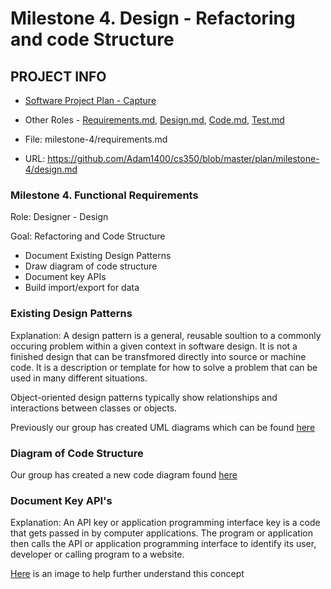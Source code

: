 # Milestone 4. Design - Refactoring and code Structure

## PROJECT INFO
* [Software Project Plan - Capture](https://capture350.herokuapp.com/)

* Other Roles - [Requirements.md](requirements.md), [Design.md](design.md), [Code.md](code.md), [Test.md](test.md)

* File: milestone-4/requirements.md

* URL: https://github.com/Adam1400/cs350/blob/master/plan/milestone-4/design.md

### Milestone 4. Functional Requirements

 Role: Designer - Design
 
 Goal: Refactoring and Code Structure
 * Document Existing Design Patterns
 * Draw diagram of code structure
 * Document key APIs
 * Build import/export for data
 
### Existing Design Patterns

Explanation: A design pattern is a general, reusable soultion to a commonly occuring problem within a given context in software design. It is not a finished design that can be transfmored directly into source or machine code. It is a description or template for how to solve a problem that can be used in many different situations.

Object-oriented design patterns typically show relationships and interactions between classes or objects.

Previously our group has created UML diagrams which can be found [here](https://github.com/Adam1400/cs350/tree/master/plan/milestone-2/design/diagrams)

### Diagram of Code Structure

Our group has created a new code diagram found [here](https://github.com/Adam1400/cs350/tree/master/plan/milestone-4/diagrams/Blank%20diagram%20(5).jpeg)

### Document Key API's

Explanation: An API key or application programming interface key is a code that gets passed in by computer applications. The program or application then calls the API or application programming interface to identify its user, developer or calling program to a website. 

[Here](https://github.com/Adam1400/cs350/tree/master/plan/milestone-4/diagrams/api_keys_overview.png) is an image to help further understand this concept


